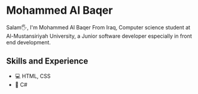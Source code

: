 # Mohammed Al Baqer
Salam🖐, I'm Mohammed Al Baqer From Iraq, Computer science student at Al-Mustansiriyah University, a Junior software developer especially in front end development.
## Skills and Experience
* 💻 HTML, CSS
* 💜 C#
